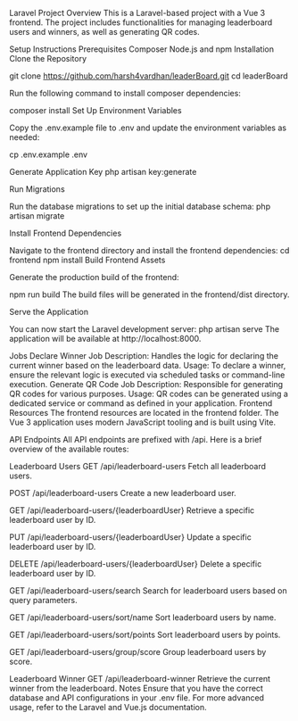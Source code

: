 Laravel Project
Overview
This is a Laravel-based project with a Vue 3 frontend. The project includes functionalities for managing leaderboard users and winners, as well as generating QR codes.

Setup Instructions
Prerequisites
Composer
Node.js and npm
Installation
Clone the Repository

git clone https://github.com/harsh4vardhan/leaderBoard.git
cd leaderBoard

Run the following command to install composer dependencies:

composer install
Set Up Environment Variables

Copy the .env.example file to .env and update the environment variables as needed:


cp .env.example .env


Generate Application Key
php artisan key:generate


Run Migrations

Run the database migrations to set up the initial database schema:
php artisan migrate


Install Frontend Dependencies

Navigate to the frontend directory and install the frontend dependencies:
cd frontend
npm install
Build Frontend Assets

Generate the production build of the frontend:

npm run build
The build files will be generated in the frontend/dist directory.

Serve the Application

You can now start the Laravel development server:
php artisan serve
The application will be available at http://localhost:8000.

Jobs
Declare Winner
Job Description: Handles the logic for declaring the current winner based on the leaderboard data.
Usage: To declare a winner, ensure the relevant logic is executed via scheduled tasks or command-line execution.
Generate QR Code
Job Description: Responsible for generating QR codes for various purposes.
Usage: QR codes can be generated using a dedicated service or command as defined in your application.
Frontend Resources
The frontend resources are located in the frontend folder. The Vue 3 application uses modern JavaScript tooling and is built using Vite.

API Endpoints
All API endpoints are prefixed with /api. Here is a brief overview of the available routes:

Leaderboard Users
GET /api/leaderboard-users
Fetch all leaderboard users.

POST /api/leaderboard-users
Create a new leaderboard user.

GET /api/leaderboard-users/{leaderboardUser}
Retrieve a specific leaderboard user by ID.

PUT /api/leaderboard-users/{leaderboardUser}
Update a specific leaderboard user by ID.

DELETE /api/leaderboard-users/{leaderboardUser}
Delete a specific leaderboard user by ID.

GET /api/leaderboard-users/search
Search for leaderboard users based on query parameters.

GET /api/leaderboard-users/sort/name
Sort leaderboard users by name.

GET /api/leaderboard-users/sort/points
Sort leaderboard users by points.

GET /api/leaderboard-users/group/score
Group leaderboard users by score.

Leaderboard Winner
GET /api/leaderboard-winner
Retrieve the current winner from the leaderboard.
Notes
Ensure that you have the correct database and API configurations in your .env file.
For more advanced usage, refer to the Laravel and Vue.js documentation.